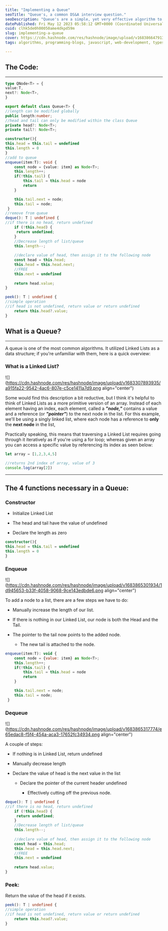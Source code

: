```yaml
---
title: "Implementing a Queue"
seoTitle: "Queue's, a common DS&A interview question."
seoDescription: "Queue's are a simple, yet very effective algorithm to implement. Commonplace in technical interviews, knowing how to use one is critical."
datePublished: Fri May 12 2023 05:58:12 GMT+0000 (Coordinated Universal Time)
cuid: clhk5de0h00050ame4dkpd59m
slug: implementing-a-queue
cover: https://cdn.hashnode.com/res/hashnode/image/upload/v1683866479138/bbe6d7db-2803-4afe-861f-121d8416623b.png
tags: algorithms, programming-blogs, javascript, web-development, typescript

---
```


## The Code:

---

```typescript
type QNode<T> = {
value:T,
next?: Node<T>,
} 

export default class Queue<T> {
//length can be modified globally
public length:number;
//head and tail can only be modified within the class Queue
private head?: Node<T>;
private tail?: Node<T>;

constructor(){
this.head = this.tail = undefined
this.length = 0
}
//add to queue
enqueue(item:T): void {
    const node = {value: item} as Node<T>;
    this.length++;
    if(!this.tail) {
        this.tail = this.head = node
        return 
    }

    this.tail.next = node;
    this.tail = node;
 }
//remove from queue
deque(): T | undefined {
//if there is no head, return undefined
    if (!this.head) {
     return undefined;
    }
    //Decrease length of list/queue
    this.length--;
    
    //declare value of head, then assign it to the following node
    const head = this.head;
    this.head = this.head.next;
    //FREE    
    this.next = undefined
    
    return head.value;
}

peek(): T | undefined {
//simple operation
//if head is not undefined, return value or return undefined
    return this.head?.value;
}
```

## What is a Queue?

---

A queue is one of the most common algorithms. It utilized Linked Lists as a data structure; if you're unfamiliar with them, here is a quick overview:

### What is a Linked List?

![](https://cdn.hashnode.com/res/hashnode/image/upload/v1683307893935/a915fa22-9542-4ac6-807e-c5ce1411a7d9.png align="center")

Some would find this description a bit reductive, but I think it's helpful to think of Linked Lists as a more primitive version of an array. Instead of each element having an index, each element, called a ***"node,"*** contains a value and a reference (or ***"pointer"***) to the next node in the list. For this example, we'll be using a singly linked list, where each node has a reference to **only** the **next node** in the list,  
  
Practically speaking, this means that traversing a Linked List requires going through it iteratively as if you're using a for loop; whereas given an array you can access a specific value by referencing its index as seen below:

```javascript
let array = [1,2,3,4,5]

//returns 2nd index of array, value of 3
console.log(array[2])
```

---

## The 4 functions necessary in a Queue:  

### Constructor

* Initialize Linked List
    
* The head and tail have the value of undefined
    
* Declare the length as zero
    

```typescript
constructor(){
this.head = this.tail = undefined
this.length = 0
}
```

### Enqueue  

![](https://cdn.hashnode.com/res/hashnode/image/upload/v1683865301934/1d945653-b33f-4058-9068-9ce143edbde6.png align="center")

To add a node to a list, there are a few steps we have to do:

* Manually increase the length of our list.
    
* If there is nothing in our Linked List, our node is both the Head and the Tail.
    
* The pointer to the tail now points to the added node.
    
    * The new tail is attached to the node.
        

```javascript
enqueue(item:T): void {
    const node = {value: item} as Node<T>;
    this.length++;
    if(!this.tail) {
        this.tail = this.head = node
        return 
    }

    this.tail.next = node;
    this.tail = node;
 }
```

### Dequeue  

![](https://cdn.hashnode.com/res/hashnode/image/upload/v1683865317774/e65edac8-f5f4-454a-aca3-17652fc34934.png align="center")

A couple of steps:

* If nothing is in Linked List, return undefined
    
* Manually decrease length
    
* Declare the value of head is the next value in the list
    
    * Declare the pointer of the current header undefined
        
        * Effectively cutting off the previous node.
            

```typescript
deque(): T | undefined {
//if there is no head, return undefined
    if (!this.head) {
     return undefined;
    }
    //Decrease length of list/queue
    this.length--;
    
    //declare value of head, then assign it to the following node
    const head = this.head;
    this.head = this.head.next;
    //FREE    
    this.next = undefined
    
    return head.value;
}
```

### Peek:

Return the value of the head if it exists.

```typescript
peek(): T | undefined {
//simple operation
//if head is not undefined, return value or return undefined
    return this.head?.value;
}
```
